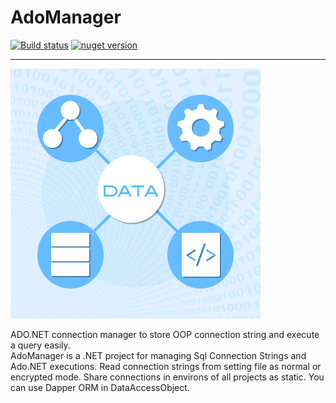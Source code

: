 # AdoManager
[![Build status](https://ci.appveyor.com/api/projects/status/9u5etk9xh46244l6?svg=true)](https://ci.appveyor.com/project/Behzadkhosravifar/adomanager)
[![nuget version](https://img.shields.io/nuget/v/adomanager.svg)](https://www.nuget.org/packages/AdoManager)

-----------------------------------------

![Ado.net manager](https://raw.githubusercontent.com/Behzadkhosravifar/AdoManager/master/src/AdoManager/favicon.png)

ADO.NET connection manager to store OOP connection string and execute a query easily. <br/>
AdoManager is a .NET project for managing Sql Connection Strings and Ado.NET executions. 
Read connection strings from setting file as normal or encrypted mode. 
Share connections in environs of all projects as static.
You can use Dapper ORM in DataAccessObject.